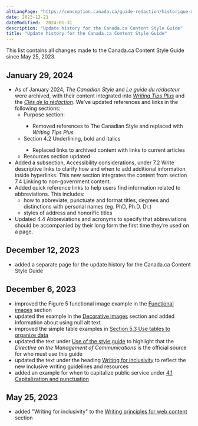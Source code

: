 ```yaml
---
altLangPage: "https://conception.canada.ca/guide-redaction/historique-modifications.html"
date: 2023-12-21
dateModified:  2024-01-31
description: "Update history for the Canada.ca Content Style Guide"
title: "Update history for the Canada.ca Content Style Guide"
---
```

<p>This list contains all changes made to the Canada.ca Content Style Guide since May 25, 2023.</p>

<h2>January 29, 2024</h2>
<ul class="mrgn-tp-lg">
  <li>As of January 2024, <cite>The Canadian Style</cite> and <cite>Le guide du rédacteur</cite> were archived, with their content integrated into <cite><a href="https://www.noslangues-ourlanguages.gc.ca/en/writing-tips-plus/index-eng">Writing Tips Plus</a></cite> and the <cite><span lang="fr"><a href="https://www.noslangues-ourlanguages.gc.ca/fr/cles-de-la-redaction/index-fra">Clés de la rédaction</a></span></cite>. We’ve updated references and links in the following sections:
    <ul>
      <li>Purpose section:</li>
      <ul>
        <li>Removed references to The Canadian Style and replaced with <cite>Writing Tips Plus</cite></li>
      </ul>
        <li>Section 4.2 Underlining, bold and italics</li>
        <ul><li>Replaced links to archived content with links to current articles</li></ul>
        <li>Resources section updated</li>
</ul>
  <li>Added a subsection, Accessibility considerations, under 7.2 Write descriptive links to clarify how and when to add additional information inside hyperlinks. This new section integrates the content from section 7.4 Linking to non-government content.</li>
  <li>Added quick reference links to help users find information related to abbreviations. This includes:
    <ul>
      <li>how to abbreviate, punctuate and format titles, degrees and distinctions with personal names (eg. PhD, Ph.D. Dr.)</li>
      <li>styles of address and honorific titles</li>
    </ul>
  </li>
  <li>Updated 4.4 Abbreviations and acronyms to specify that abbreviations should be accompanied by their long form the first time they’re used on a page.</li>
</ul>
<h2>December 12, 2023</h2>
<ul class="mrgn-tp-lg">
  <li>added a separate page for the update history for the Canada.ca Content Style Guide</li>
</ul>  
<h2>December 6, 2023</h2>
<ul class="mrgn-tp-lg">
  <li>improved the Figure 5 functional image example in the <a href="/style-guide/#wp6-1-1">Functional images</a> section</li>
  <li>updated the example in the <a href="/style-guide/#wp6-1-2">Decorative images</a> section and added information about using null alt text</li>
  <li>improved the simple table examples in <a href="/style-guide/#wp5-3">Section 5.3 Use tables to organize data</a></li>
  <li>updated the text under <a href="/style-guide/#toc3">Use of the style guide</a> to highlight that the <cite>Directive on the Management of Communications</cite> is the official source for who must use this guide</li>
  <li>updated the text under the heading <a href="/style-guide/#wp1-2-1b">Writing for inclusivity</a> to reflect the new inclusive writing guidelines and resources</li>
  <li>added an example for when to capitalize public service under <a href="/style-guide/#wp4-1">4.1 Capitalization and punctuation</a></li>
</ul>
<h2>May 25, 2023</h2>
<ul class="mrgn-tp-lg">
  <li>added "Writing for inclusivity" to the <a href="/style-guide/#toc5">Writing principles for web content</a> section</li>
</ul>
